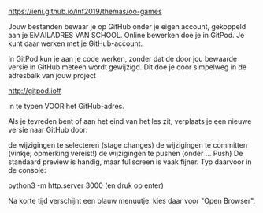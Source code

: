 
https://ieni.github.io/inf2019/themas/oo-games

Jouw bestanden bewaar je op GitHub onder je eigen account, gekoppeld aan je EMAILADRES VAN SCHOOL. Online bewerken doe je in GitPod. Je kunt daar werken met je GitHub-account.

In GitPod kun je aan je code werken, zonder dat de door jou bewaarde versie in GitHub meteen wordt gewijzigd. Dit doe je door simpelweg in de adresbalk van jouw project

http://gitpod.io#

in te typen VOOR het GitHub-adres.

Als je tevreden bent of aan het eind van het les zit, verplaats je een nieuwe versie naar GitHub door:

de wijzigingen te selecteren (stage changes) de wijzigingen te committen (vinkje; opmerking vereist!) de wijzigingen te pushen (onder ... Push) De standaard preview is handig, maar fullscreen is vaak fijner. Typ daarvoor in de console:

python3 -m http.server 3000 (en druk op enter)

Na korte tijd verschijnt een blauw menuutje: kies daar voor "Open Browser".